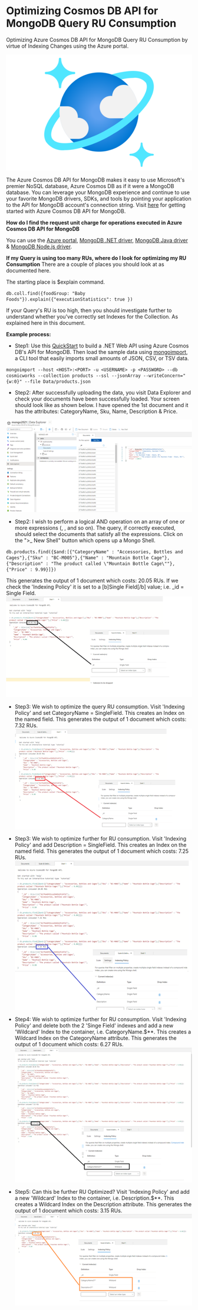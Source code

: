 # Optimizing Cosmos DB API for MongoDB Query RU Consumption
Optimizing Azure Cosmos DB API for MongoDB Query RU Consumption by virtue of Indexing Changes using the Azure portal.

![Image02](media/cosmoslogo.png)

The Azure Cosmos DB API for MongoDB makes it easy to use Microsoft's premier NoSQL database, Azure Cosmos DB as if it were a MongoDB database. You can leverage your MongoDB experience and continue to use your favorite MongoDB drivers, SDKs, and tools by pointing your application to the API for MongoDB account's connection string. Visit [here](https://docs.microsoft.com/en-us/azure/cosmos-db/mongodb/mongodb-introduction) for getting started with Azure Cosmos DB API for MongoDB.

**How do I find the request unit charge for operations executed in Azure Cosmos DB API for MongoDB**

You can use the [Azure portal](https://docs.microsoft.com/en-us/azure/cosmos-db/mongodb/find-request-unit-charge-mongodb#use-the-azure-portal), [MongoDB .NET driver](https://docs.microsoft.com/en-us/azure/cosmos-db/mongodb/find-request-unit-charge-mongodb#use-the-mongodb-net-driver), [MongoDB Java driver](https://docs.microsoft.com/en-us/azure/cosmos-db/mongodb/find-request-unit-charge-mongodb#use-the-mongodb-java-driver) & [MongoDB Node.js driver](https://docs.microsoft.com/en-us/azure/cosmos-db/mongodb/find-request-unit-charge-mongodb#use-the-mongodb-nodejs-driver).

**If my Query is using too many RUs, where do I look for optimizing my RU Consumption**
There are a couple of places you should look at as documented here.

The starting place is $explain command.
```
db.coll.find({foodGroup: "Baby Foods"}).explain({"executionStatistics": true })
```

If your Query's RU is too high, then you should investigate further to understand whether you've correctly set Indexes for the Collection. As explained here in this document.

**Example process:**
- Step1: Use this [QuickStart](https://docs.microsoft.com/en-us/azure/cosmos-db/mongodb/create-mongodb-dotnet) to build a .NET Web API using Azure Cosmos DB's API for MongoDB. Then load the sample data using [mongoimport](https://docs.mongodb.com/database-tools/mongoimport/#mongodb-binary-bin.mongoimport), a CLI tool that easily imports small amounts of JSON, CSV, or TSV data.
```
mongoimport --host <HOST>:<PORT> -u <USERNAME> -p <PASSWORD> --db cosmicworks --collection products --ssl --jsonArray --writeConcern="{w:0}" --file Data/products.json
```

- Step2: After successfully uploading the data, you visit Data Explorer and check your documents have been successfully loaded. Your screen should look like as shown below. I have opened the 1st document and it has the attributes: CategoryName, Sku, Name, Description & Price.

![Image01](media/start.png)

- Step2: I wish to perform a logical AND operation on an array of one or more expressions (<expression1>, <expression2>, and so on). The query, if correctly executed, should select the documents that satisfy all the expressions. Click on the ">_ New Shell" button which opens up a Mongo Shell.
```
db.products.find({$and:[{"CategoryName" : "Accessories, Bottles and Cages"},{"Sku" : "BC-M005"},{"Name" : "Mountain Bottle Cage"},{"Description" : "The product called \"Mountain Bottle Cage\""},{"Price" : 9.99}]})
```
This generates the output of 1 document which costs: 20.05 RUs. If we check the 'Indexing Policy' it is set to a [b]Single Field[/b] value; i.e. _id = Single Field.
![Image1](media/1.png)

- Step3: We wish to optimize the query RU consumption. Visit 'Indexing Policy' and set CategoryName = SingleField. This creates an Index on the named field.
This generates the output of 1 document which costs: 7.32 RUs.
![Image2](media/2.png)
  
- Step3: We wish to optimize further for RU consumption. Visit 'Indexing Policy' and add Description = SingleField. This creates an Index on the named field.
This generates the output of 1 document which costs: 7.25 RUs.
![Image3](media/3.png)
  
- Step4: We wish to optimize further for RU consumption. Visit 'Indexing Policy' and delete both the 2 'Singe Field' indexes and add a new 'Wildcard' Index to the container, i.e. CategoryName.$**. This creates a Wildcard Index on the CategoryName attribute.
This generates the output of 1 document which costs: 6.27 RUs.
![Image4](media/4.png)
  
- Step5: Can this be further RU Optimized? Visit 'Indexing Policy' and add a new 'Wildcard' Index to the container, i.e. Description.$**. This creates a Wildcard Index on the Description attribute.
This generates the output of 1 document which costs: 3.15 RUs.
![Image5](media/5.png)
  
  
